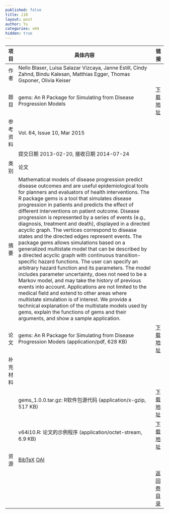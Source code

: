 ```yaml
---
published: false
title: i10
layout: post
author: Yu
categories: v64
hidden: true
---
```


| 项目 | 具体内容 | 链接 |
|---:|---|---|
| 作者 | Nello Blaser, Luisa Salazar Vizcaya, Janne Estill, Cindy Zahnd, Bindu Kalesan, Matthias Egger, Thomas Gsponer, Olivia Keiser| |
| 题目 |gems: An R Package for Simulating from Disease Progression Models | [下载地址](http://www.jstatsoft.org/v64/i10/paper) |
| 参考资料 |Vol. 64, Issue 10, Mar 2015 | |
| | 提交日期 2013-02-20, 接收日期 2014-07-24| | 
| 类别 | 论文| |
| 摘要 | Mathematical models of disease progression predict disease outcomes and are useful epidemiological tools for planners and evaluators of health interventions. The R package gems is a tool that simulates disease progression in patients and predicts the effect of different interventions on patient outcome. Disease progression is represented by a series of events (e.g., diagnosis, treatment and death), displayed in a directed acyclic graph. The vertices correspond to disease states and the directed edges represent events. The package gems allows simulations based on a generalized multistate model that can be described by a directed acyclic graph with continuous transition-specific hazard functions. The user can specify an arbitrary hazard function and its parameters. The model includes parameter uncertainty, does not need to be a Markov model, and may take the history of previous events into account. Applications are not limited to the medical field and extend to other areas where multistate simulation is of interest. We provide a technical explanation of the multistate models used by gems, explain the functions of gems and their arguments, and show a sample application.| |
| 论文 | gems: An R Package for Simulating from Disease Progression Models  (application/pdf, 628 KB)| [下载地址](http://www.jstatsoft.org/v64/i10/paper) |
| 补充材料 | | |
| |gems_1.0.0.tar.gz: R软件包源代码  (application/x-gzip, 517 KB)|  [下载地址](http://www.jstatsoft.org/v64/i10/supp/1) |
| |v64i10.R:          论文的示例程序  (application/octet-stream, 6.9 KB)|  [下载地址](http://www.jstatsoft.org/v64/i10/supp/2) |
| 资源 | [BibTeX](http://www.jstatsoft.org/v64/i10/bibtex) [OAI](http://www.jstatsoft.org/oai?verb=GetRecord&identifier=oai.jstatsoft/v64/i10&prefix=oai_dc)| |
| |  | [返回卷目录]({{site.baseurl}}/volume/v64.html) |